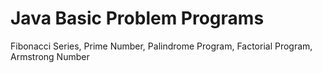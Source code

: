 # Java Basic Problem Programs
 Fibonacci Series, Prime Number,  Palindrome Program, Factorial Program,  Armstrong Number 
